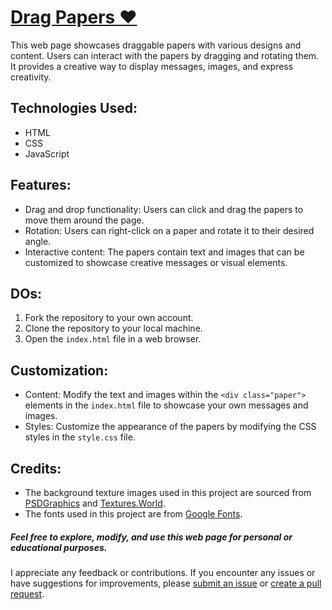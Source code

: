 # [Drag Papers ❤️](https://apoorvmaurya.github.io/paper_drag/)

This web page showcases draggable papers with various designs and content. Users can interact with the papers by dragging and rotating them. It provides a creative way to display messages, images, and express creativity.


## Technologies Used:
- HTML
- CSS
- JavaScript

## Features:
- Drag and drop functionality: Users can click and drag the papers to move them around the page.
- Rotation: Users can right-click on a paper and rotate it to their desired angle.
- Interactive content: The papers contain text and images that can be customized to showcase creative messages or visual elements.

## DOs:
1. Fork the repository to your own account.
2. Clone the repository to your local machine.
3. Open the `index.html` file in a web browser.

## Customization:
- Content: Modify the text and images within the `<div class="paper">` elements in the `index.html` file to showcase your own messages and images.
- Styles: Customize the appearance of the papers by modifying the CSS styles in the `style.css` file.

## Credits:
- The background texture images used in this project are sourced from [PSDGraphics](https://www.psdgraphics.com) and [Textures.World](https://textures.world).
- The fonts used in this project are from [Google Fonts](https://fonts.google.com).


##### *Feel free to explore, modify, and use this web page for personal or educational purposes.*

I appreciate any feedback or contributions. If you encounter any issues or have suggestions for improvements, please [submit an issue](https://github.com/apoorvmaurya/paper_drag/issues) or [create a pull request](https://github.com/apoorvmaurya/paper_drag/pulls).
